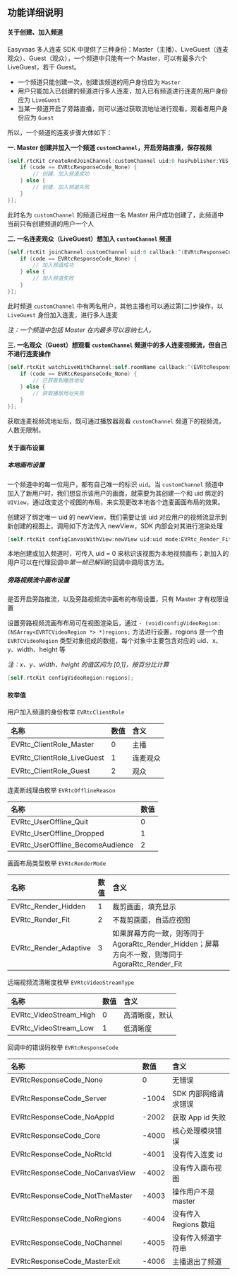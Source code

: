 ## 功能详细说明

#### 关于创建、加入频道

Easyvaas 多人连麦 SDK 中提供了三种身份：Master（主播）、LiveGuest（连麦观众）、Guest（观众），一个频道中只能有一个 Master，可以有最多六个 LiveGuest，若干 Guest。

* 一个频道只能创建一次，创建该频道的用户身份应为 `Master`
* 用户只能加入已创建的频道进行多人连麦，加入已有频道进行连麦的用户身份应为 `LiveGuest`
* 当某一频道开启了旁路直播，则可以通过获取流地址进行观看，观看者用户身份应为 `Guest`

所以，一个频道的连麦步骤大体如下：

**一. Master 创建并加入一个频道 `customChannel`，开启旁路直播，保存视频**

```objective-c
[self.rtcKit createAndJoinChannel:customChannel uid:0 hasPublisher:YES record:YES callback:^(EVRtcResponseCode code, NSDictionary *info, NSError *error) {
    if (code == EVRtcResponseCode_None) {
        // 创建、加入频道成功
    } else {
        // 创建、加入频道失败    
    }
}];
```

此时名为 `customChannel` 的频道已经由一名 Master 用户成功创建了，此频道中当前只有创建频道的用户一个人

**二. 一名连麦观众（LiveGuest）想加入 `customChannel` 频道**

```objective-c
[self.rtcKit joinChannel:customChannel uid:0 callback:^(EVRtcResponseCode code, NSDictionary *info, NSError *error) {
    if (code == EVRtcResponseCode_None) {
        // 加入频道成功
    } else {
        // 加入频道失败
    }
}];
```

此时频道 `customChannel` 中有两名用户，其他主播也可以通过第[二]步操作，以 `LiveGuest` 身份加入连麦，进行多人连麦

*注：一个频道中包括 Master 在内最多可以容纳七人。*

**三. 一名观众（Guest）想观看 `customChannel` 频道中的多人连麦视频流，但自己不进行连麦操作**

```objective-c
[self.rtcKit watchLiveWithChannel:self.roomName callback:^(EVRtcResponseCode code, NSDictionary *info, NSError *error) {
    if (code == EVRtcResponseCode_None) {
        // 已获取到播放地址
    } else {
        // 获取播放地址失败
    }
}];
```

获取连麦视频流地址后，既可通过播放器观看 `customChannel` 频道下的视频流，人数无限制。

#### 关于画布设置

##### 本地画布设置

一个频道中的每一位用户，都有自己唯一的标识 `uid`。当 `customChannel` 频道中加入了新用户时，我们想显示该用户的画面，就需要为其创建一个和 uid 绑定的 `UIView`，通过改变这个视图的布局，来实现更改本地各个连麦画面布局的效果。

创建好了绑定唯一 uid 的 newView，我们需要让该 uid 对应用户的视频流显示到新创建的视图上，调用如下方法传入 newView，SDK 内部会对其进行渲染处理

```objective-c
[self.rtcKit configCanvasWithView:newView uid:uid mode:EVRtc_Render_Fit];
```

本地创建或加入频道时，可传入 uid = 0 来标识该视图为本地视频画布；新加入的用户可以在代理回调中*第一帧已解码*的回调中调用该方法。

##### 旁路视频流中画布设置

是否开启旁路推流，以及旁路视频流中画布的布局设置，只有 Master 才有权限设置

设置旁路视频流画布布局可在视图渲染后，通过 `- (void)configVideoRegion:(NSArray<EVRTCVideoRegion *> *)regions;` 方法进行设置，regions 是一个由 `EVRTCVideoRegion` 类型对象组成的数组，每个对象中主要包含对应的 uid、x、y、width、height 等

*注：x、y、width、height 的值区间为 [0,1]，按百分比计算*

```objective-c
[self.rtcKit configVideoRegion:regions];
```

#### 枚举值

用户加入频道的身份枚举 `EVRtcClientRole`

| 名称 | 数值 | 含义 |
| :-- | :-- | :-- |
|EVRtc_ClientRole_Master|0|主播|
|EVRtc_ClientRole_LiveGuest|1|连麦观众|
|EVRtc_ClientRole_Guest|2|观众|

连麦断线理由枚举 `EVRtcOfflineReason`

| 名称 | 数值 |
| :-- | :-- |
|EVRtc_UserOffline_Quit|0|
|EVRtc_UserOffline_Dropped|1|
|EVRtc_UserOffline_BecomeAudience|2|

画面布局类型枚举 `EVRtcRenderMode`

| 名称 | 数值 | 含义 |
| :-- | :-- | :-- |
|EVRtc_Render_Hidden|1|裁剪画面，填充显示|
|EVRtc_Render_Fit|2|不裁剪画面，自适应视图|
|EVRtc_Render_Adaptive|3|如果屏幕方向一致，则等同于 AgoraRtc_Render_Hidden；屏幕方向不一致，则等同于 AgoraRtc_Render_Fit|

远端视频流清晰度枚举 `EVRtcVideoStreamType`

| 名称 | 数值 | 含义 |
| :-- | :-- | :-- |
|EVRtc_VideoStream_High|0|高清晰度，默认|
|EVRtc_VideoStream_Low|1|低清晰度|

回调中的错误码枚举 `EVRtcResponseCode`

| 名称 | 数值 | 含义 |
| :-- | :-- | :-- |
|EVRtcResponseCode_None|0|无错误|
|EVRtcResponseCode_Server|-1004|SDK 内部网络请求错误|
|EVRtcResponseCode_NoAppId|-2002|获取 App id 失败|
|EVRtcResponseCode_Core|-4000|核心处理模块错误 |
|EVRtcResponseCode_NoRtcId|-4001|没有传入连麦 id|
|EVRtcResponseCode_NoCanvasView|-4002|没有传入画布视图|
|EVRtcResponseCode_NotTheMaster|-4003|操作用户不是 master|
|EVRtcResponseCode_NoRegions|-4004|没有传入 Regions 数组|
|EVRtcResponseCode_NoChannel|-4005|没有传入频道字符串|
|EVRtcResponseCode_MasterExit|-4006|主播退出了频道|


